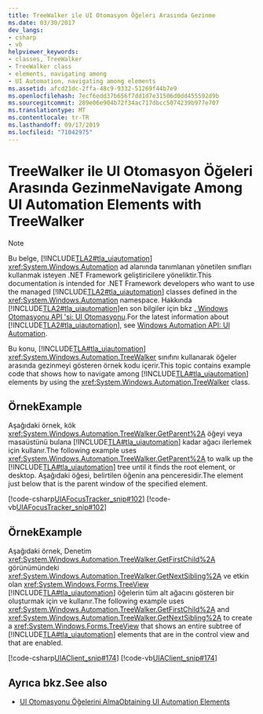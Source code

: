 ```yaml
---
title: TreeWalker ile UI Otomasyon Öğeleri Arasında Gezinme
ms.date: 03/30/2017
dev_langs:
- csharp
- vb
helpviewer_keywords:
- classes, TreeWalker
- TreeWalker class
- elements, navigating among
- UI Automation, navigating among elements
ms.assetid: afcd21dc-2ffa-48c9-9332-51269f44b7e9
ms.openlocfilehash: 7ecf6edd37b656f7dd1d7e31506d0dd455592d9b
ms.sourcegitcommit: 289e06e904b72f34ac717dbcc5074239b977e707
ms.translationtype: MT
ms.contentlocale: tr-TR
ms.lasthandoff: 09/17/2019
ms.locfileid: "71042975"
---
```

# <a name="navigate-among-ui-automation-elements-with-treewalker"></a><span data-ttu-id="4c10c-102">TreeWalker ile UI Otomasyon Öğeleri Arasında Gezinme</span><span class="sxs-lookup"><span data-stu-id="4c10c-102">Navigate Among UI Automation Elements with TreeWalker</span></span>
> [!NOTE]
> <span data-ttu-id="4c10c-103">Bu belge, [!INCLUDE[TLA2#tla_uiautomation](../../../includes/tla2sharptla-uiautomation-md.md)] <xref:System.Windows.Automation> ad alanında tanımlanan yönetilen sınıfları kullanmak isteyen .NET Framework geliştiricilere yöneliktir.</span><span class="sxs-lookup"><span data-stu-id="4c10c-103">This documentation is intended for .NET Framework developers who want to use the managed [!INCLUDE[TLA2#tla_uiautomation](../../../includes/tla2sharptla-uiautomation-md.md)] classes defined in the <xref:System.Windows.Automation> namespace.</span></span> <span data-ttu-id="4c10c-104">Hakkında [!INCLUDE[TLA2#tla_uiautomation](../../../includes/tla2sharptla-uiautomation-md.md)]en son bilgiler için bkz [. Windows Otomasyonu API 'si: UI Otomasyonu](https://go.microsoft.com/fwlink/?LinkID=156746).</span><span class="sxs-lookup"><span data-stu-id="4c10c-104">For the latest information about [!INCLUDE[TLA2#tla_uiautomation](../../../includes/tla2sharptla-uiautomation-md.md)], see [Windows Automation API: UI Automation](https://go.microsoft.com/fwlink/?LinkID=156746).</span></span>  
  
 <span data-ttu-id="4c10c-105">Bu konu, [!INCLUDE[TLA#tla_uiautomation](../../../includes/tlasharptla-uiautomation-md.md)] <xref:System.Windows.Automation.TreeWalker> sınıfını kullanarak öğeler arasında gezinmeyi gösteren örnek kodu içerir.</span><span class="sxs-lookup"><span data-stu-id="4c10c-105">This topic contains example code that shows how to navigate among [!INCLUDE[TLA#tla_uiautomation](../../../includes/tlasharptla-uiautomation-md.md)] elements by using the <xref:System.Windows.Automation.TreeWalker> class.</span></span>  
  
## <a name="example"></a><span data-ttu-id="4c10c-106">Örnek</span><span class="sxs-lookup"><span data-stu-id="4c10c-106">Example</span></span>  
 <span data-ttu-id="4c10c-107">Aşağıdaki örnek, kök <xref:System.Windows.Automation.TreeWalker.GetParent%2A> öğeyi veya masaüstünü bulana [!INCLUDE[TLA#tla_uiautomation](../../../includes/tlasharptla-uiautomation-md.md)] kadar ağacı ilerlemek için kullanır.</span><span class="sxs-lookup"><span data-stu-id="4c10c-107">The following example uses <xref:System.Windows.Automation.TreeWalker.GetParent%2A> to walk up the [!INCLUDE[TLA#tla_uiautomation](../../../includes/tlasharptla-uiautomation-md.md)] tree until it finds the root element, or desktop.</span></span> <span data-ttu-id="4c10c-108">Aşağıdaki öğesi, belirtilen öğenin ana penceresidir.</span><span class="sxs-lookup"><span data-stu-id="4c10c-108">The element just below that is the parent window of the specified element.</span></span>  
  
 [!code-csharp[UIAFocusTracker_snip#102](../../../samples/snippets/csharp/VS_Snippets_Wpf/UIAFocusTracker_snip/CSharp/FocusTracker.cs#102)]
 [!code-vb[UIAFocusTracker_snip#102](../../../samples/snippets/visualbasic/VS_Snippets_Wpf/UIAFocusTracker_snip/VisualBasic/FocusTracker.vb#102)]  
  
## <a name="example"></a><span data-ttu-id="4c10c-109">Örnek</span><span class="sxs-lookup"><span data-stu-id="4c10c-109">Example</span></span>  
 <span data-ttu-id="4c10c-110">Aşağıdaki örnek, Denetim <xref:System.Windows.Automation.TreeWalker.GetFirstChild%2A> görünümündeki <xref:System.Windows.Automation.TreeWalker.GetNextSibling%2A> ve etkin olan <xref:System.Windows.Forms.TreeView> [!INCLUDE[TLA#tla_uiautomation](../../../includes/tlasharptla-uiautomation-md.md)] öğelerin tüm alt ağacını gösteren bir oluşturmak için ve kullanır.</span><span class="sxs-lookup"><span data-stu-id="4c10c-110">The following example uses <xref:System.Windows.Automation.TreeWalker.GetFirstChild%2A> and <xref:System.Windows.Automation.TreeWalker.GetNextSibling%2A> to create a <xref:System.Windows.Forms.TreeView> that shows an entire subtree of [!INCLUDE[TLA#tla_uiautomation](../../../includes/tlasharptla-uiautomation-md.md)] elements that are in the control view and that are enabled.</span></span>  
  
 [!code-csharp[UIAClient_snip#174](../../../samples/snippets/csharp/VS_Snippets_Wpf/UIAClient_snip/CSharp/ClientForm.cs#174)]
 [!code-vb[UIAClient_snip#174](../../../samples/snippets/visualbasic/VS_Snippets_Wpf/UIAClient_snip/VisualBasic/ClientForm.vb#174)]  
  
## <a name="see-also"></a><span data-ttu-id="4c10c-111">Ayrıca bkz.</span><span class="sxs-lookup"><span data-stu-id="4c10c-111">See also</span></span>

- [<span data-ttu-id="4c10c-112">UI Otomasyonu Öğelerini Alma</span><span class="sxs-lookup"><span data-stu-id="4c10c-112">Obtaining UI Automation Elements</span></span>](obtaining-ui-automation-elements.md)
